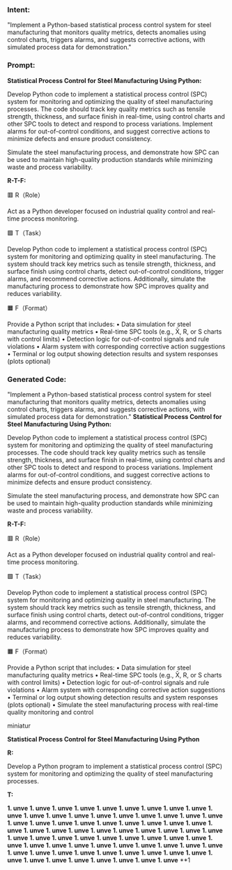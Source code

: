 ### Intent:
"Implement a Python-based statistical process control system for steel manufacturing that monitors quality metrics, detects anomalies using control charts, triggers alarms, and suggests corrective actions, with simulated process data for demonstration."

### Prompt:
**Statistical Process Control for Steel Manufacturing Using Python:**

Develop Python code to implement a statistical process control (SPC) system for monitoring and optimizing the quality of steel manufacturing processes. The code should track key quality metrics such as tensile strength, thickness, and surface finish in real-time, using control charts and other SPC tools to detect and respond to process variations. Implement alarms for out-of-control conditions, and suggest corrective actions to minimize defects and ensure product consistency.

Simulate the steel manufacturing process, and demonstrate how SPC can be used to maintain high-quality production standards while minimizing waste and process variability.

**R-T-F:**

🟥 R（Role）

Act as a Python developer focused on industrial quality control and real-time process monitoring.

🟩 T（Task）

Develop Python code to implement a statistical process control (SPC) system for monitoring and optimizing quality in steel manufacturing. The system should track key metrics such as tensile strength, thickness, and surface finish using control charts, detect out-of-control conditions, trigger alarms, and recommend corrective actions. Additionally, simulate the manufacturing process to demonstrate how SPC improves quality and reduces variability.

🟧 F（Format）

Provide a Python script that includes:
	•	Data simulation for steel manufacturing quality metrics
	•	Real-time SPC tools (e.g., X̄, R, or S charts with control limits)
	•	Detection logic for out-of-control signals and rule violations
	•	Alarm system with corresponding corrective action suggestions
	•	Terminal or log output showing detection results and system responses (plots optional)

### Generated Code:
"Implement a Python-based statistical process control system for steel manufacturing that monitors quality metrics, detects anomalies using control charts, triggers alarms, and suggests corrective actions, with simulated process data for demonstration."
**Statistical Process Control for Steel Manufacturing Using Python:**

Develop Python code to implement a statistical process control (SPC) system for monitoring and optimizing the quality of steel manufacturing processes. The code should track key quality metrics such as tensile strength, thickness, and surface finish in real-time, using control charts and other SPC tools to detect and respond to process variations. Implement alarms for out-of-control conditions, and suggest corrective actions to minimize defects and ensure product consistency.

Simulate the steel manufacturing process, and demonstrate how SPC can be used to maintain high-quality production standards while minimizing waste and process variability.

**R-T-F:**

🟥 R（Role）

Act as a Python developer focused on industrial quality control and real-time process monitoring.

🟩 T（Task）

Develop Python code to implement a statistical process control (SPC) system for monitoring and optimizing quality in steel manufacturing. The system should track key metrics such as tensile strength, thickness, and surface finish using control charts, detect out-of-control conditions, trigger alarms, and recommend corrective actions. Additionally, simulate the manufacturing process to demonstrate how SPC improves quality and reduces variability.

🟧 F（Format）

Provide a Python script that includes:
	•	Data simulation for steel manufacturing quality metrics
	•	Real-time SPC tools (e.g., X̄, R, or S charts with control limits)
	•	Detection logic for out-of-control signals and rule violations
	•	Alarm system with corresponding corrective action suggestions
	•	Terminal or log output showing detection results and system responses (plots optional)
	•	Simulate the steel manufacturing process with real-time quality monitoring and control

 miniatur

**Statistical Process Control for Steel Manufacturing Using Python**

**R:**

Develop a Python program to implement a statistical process control (SPC) system for monitoring and optimizing the quality of steel manufacturing processes.

**T:**

**1. unve**
**1. unve**
**1. unve**
**1. unve**
**1. unve**
**1. unve**
**1. unve**
**1. unve**
**1. unve**
**1. unve**
**1. unve**
**1. unve**
**1. unve**
**1. unve**
**1. unve**
**1. unve**
**1. unve**
**1. unve**
**1. unve**
**1. unve**
**1. unve**
**1. unve**
**1. unve**
**1. unve**
**1. unve**
**1. unve**
**1. unve**
**1. unve**
**1. unve**
**1. unve**
**1. unve**
**1. unve**
**1. unve**
**1. unve**
**1. unve**
**1. unve**
**1. unve**
**1. unve**
**1. unve**
**1. unve**
**1. unve**
**1. unve**
**1. unve**
**1. unve**
**1. unve**
**1. unve**
**1. unve**
**1. unve**
**1. unve**
**1. unve**
**1. unve**
**1. unve**
**1. unve**
**1. unve**
**1. unve**
**1. unve**
**1. unve**
**1. unve**
**1. unve**
**1. unve**
**1. unve**
**1. unve**
**1. unve**
**1. unve**
**1. unve**
**1. unve**
**1. unve**
**1. unve**
**1. unve**
**1. unve**
**1. unve**
**1. unve**
**1. unve**
**1. unve**
**1
